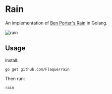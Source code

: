 # Rain

An implementation of [Ben Porter's Rain](https://twitter.com/eigenbom/status/1079158616181985280) in Golang.

![rain](https://user-images.githubusercontent.com/5942769/54090909-b24a0080-4336-11e9-9cf8-c935e617f7b9.gif)

## Usage

Install:

```
go get github.com/Flaque/rain
```

Then run:

```
rain
```
